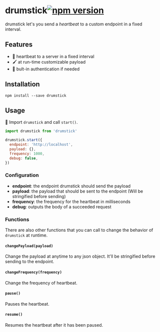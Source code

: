 # drumstick[![npm version](https://badge.fury.io/js/drumstick.png)](https://badge.fury.io/js/drumstick)

drumstick let's you send a *heartbeat* to a custom endpoint in a fixed interval.
## Features
* 🔁 heartbeat to a server in a fixed interval
* 🖌 at run-time customizable payload
* 🔑 bult-in authentication if needed

## Installation
`npm install --save drumstick`

## Usage

🎼 Import `drumstick` and call `start()`.

```js
import drumstick from 'drumstick'

drumstick.start({
  endpoint: 'http://localhost',
  payload: {},
  frequency: 1000,
  debug: false,
})
```
### Configuration
* __endpoint__: the endpoint drumstick should send the payload
* __payload__: the payload that should be sent to the endpoint (Will be stringified before sending)
* __frequency__: the frequency for the heartbeat in milliseconds
* __debug__: outputs the body of a succeeded request

### Functions
There are also other functions that you can call to change the behavior of `drumstick` at runtime.
#### `changePayload(payload)`
Change the payload at anytime to any json object. It'll be stringified before sending to the endpoint.
#### `changeFrequency(frequency)`
Change the frequency of heartbeat.
#### `pause()`
Pauses the heartbeat.
#### `resume()`
Resumes the heartbeat after it has been paused.
